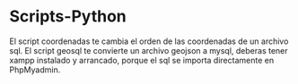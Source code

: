 # Scripts-Python
El script coordenadas te cambia el orden de las coordenadas de un archivo sql.
El script geosql te convierte un archivo geojson a mysql, deberas tener xampp instalado y arrancado, porque el sql se importa directamente en PhpMyadmin.
